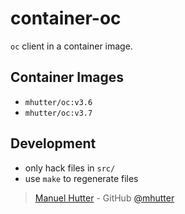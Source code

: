 # container-oc

`oc` client in a container image.

## Container Images

- `mhutter/oc:v3.6`
- `mhutter/oc:v3.7`

## Development

- only hack files in `src/`
- use `make` to regenerate files

> [Manuel Hutter](https://hutter.io) - GitHub [@mhutter](https://github.com)
